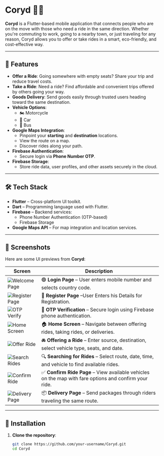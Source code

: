 # Coryd 🚗📱

**Coryd** is a Flutter-based mobile application that connects people who are on the move with those who need a ride in the same direction. Whether you're commuting to work, going to a nearby town, or just traveling for any reason, Coryd allows you to offer or take rides in a smart, eco-friendly, and cost-effective way.

---

## 🚀 Features

- **Offer a Ride**: Going somewhere with empty seats? Share your trip and reduce travel costs.
- **Take a Ride**: Need a ride? Find affordable and convenient trips offered by others going your way.
- **Goods Delivery**: Send goods easily through trusted users heading toward the same destination.
- **Vehicle Options**:
  - 🏍️ Motorcycle
  - 🚗 Car
  - 🚌 Bus
- **Google Maps Integration**:
  - Pinpoint your **starting** and **destination** locations.
  - View the route on a map.
  - Discover rides along your path.
- **Firebase Authentication**:
  - Secure login via **Phone Number OTP**.
- **Firebase Storage**:
  - Store ride data, user profiles, and other assets securely in the cloud.

---

## 🛠️ Tech Stack

- **Flutter** – Cross-platform UI toolkit.
- **Dart** – Programming language used with Flutter.
- **Firebase** – Backend services:
  - Phone Number Authentication (OTP-based)
  - Firebase Storage
- **Google Maps API** – For map integration and location services.

---

## 📸 Screenshots

Here are some UI previews from **Coryd**:

| Screen | Description |
|--------|-------------|
| ![Welcome Page](https://github.com/21MH1A0579/frontenfforcoryd/blob/master/images/corydimgs/welcomepage.jpg) | 🟢 **Login Page** – User enters mobile number and selects country code. |
| ![Register Page](https://github.com/21MH1A0579/frontenfforcoryd/blob/master/images/corydimgs/registerpage.jpg) | 📝 **Register Page** –User Enters his Details for Registration. |
| ![OTP Verify](https://github.com/21MH1A0579/frontenfforcoryd/blob/master/images/corydimgs/otpverify.jpg) | 🔐 **OTP Verification** – Secure login using Firebase phone authentication. |
| ![Home Screen](https://github.com/21MH1A0579/frontenfforcoryd/blob/master/images/corydimgs/ridehomescreen.jpg) | 🏠 **Home Screen** – Navigate between offering rides, taking rides, or deliveries. |
| ![Offer Ride](https://github.com/21MH1A0579/frontenfforcoryd/blob/master/images/corydimgs/offeringrides.jpg) | 🚘 **Offering a Ride** – Enter source, destination, select vehicle type, seats, and date. |
| ![Search Rides](https://github.com/21MH1A0579/frontenfforcoryd/blob/master/images/corydimgs/searchforrides.jpg) | 🔍 **Searching for Rides** – Select route, date, time, and vehicle to find available rides. |
| ![Confirm Ride](https://github.com/21MH1A0579/frontenfforcoryd/blob/master/images/corydimgs/confirmingrides.jpg) | ✅  **Confirm Ride Page** – View available vehicles on the map with fare options and confirm your ride. |
| ![Delivery Page](https://github.com/21MH1A0579/frontenfforcoryd/blob/master/images/corydimgs/deliverhomepage.jpg) | 📦 **Delivery Page** – Send packages through riders traveling the same route. |

---

## 🔧 Installation

1. **Clone the repository**:
   ```bash
   git clone https://github.com/your-username/Coryd.git
   cd Coryd
